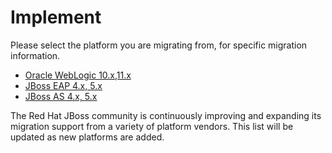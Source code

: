 Implement
=========

Please select the platform you are migrating from, for specific migration information.


* [Oracle WebLogic 10.x,11.x](#{site.base_url}/platforms/weblogic)
* [JBoss EAP 4.x, 5.x]({site.base_url}/platforms/eap)
* [JBoss AS 4.x, 5.x]({site.base_url}/platforms/eap)


The Red Hat JBoss community is continuously improving and expanding its migration support from a variety of platform vendors. This list will be updated as new platforms are added. 


